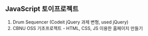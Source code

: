 ## JavaScript 토이프로젝트

1. Drum Sequencer (Codeit jQuery 과제 변형, used jQuery)
2. CBNU OSS 기초프로젝트 - HTML, CSS, JS 이용한 홈페이지 만들기